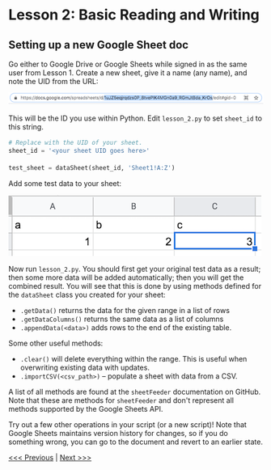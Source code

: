 # Lesson 2: Basic Reading and Writing

## Setting up a new Google Sheet doc

Go either to Google Drive or Google Sheets while signed in as the same user from Lesson 1. Create a new sheet, give it a name (any name), and note the UID from the URL:

![Enable API button](../images/googleapi-url.png)

This will be the ID you use within Python. Edit `lesson_2.py` to set `sheet_id` to this string.

```python
# Replace with the UID of your sheet.
sheet_id = '<your sheet UID goes here>'

test_sheet = dataSheet(sheet_id, 'Sheet1!A:Z')
```

Add some test data to your sheet:

![Enable API button](../images/googleapi-sheet1.png)

Now run `lesson_2.py`. You should first get your original test data as a result; then some more data will be added automatically; then you will get the combined result. You will see that this is done by using methods defined for the `dataSheet` class you created for your sheet:

 - `.getData()` returns the data for the given range in a list of rows
 - `.getDataColumns()` returns the same data as a list of columns
 - `.appendData(<data>)` adds rows to the end of the existing table.

Some other useful methods:
 - `.clear()` will delete everything within the range. This is useful when overwriting existing data with updates.
 - `.importCSV(<csv_path>)` – populate a sheet with data from a CSV.

A list of all methods are found at the `sheetFeeder` documentation on GitHub. Note that these are methods for `sheetFeeder` and don't represent all methods supported by the Google Sheets API.

Try out a few other operations in your script (or a new script)! Note that Google Sheets maintains version history for changes, so if you do something wrong, you can go to the document and revert to an earlier state.


[<<< Previous](Lesson_1.md) | [Next >>>](Lesson_3.md)